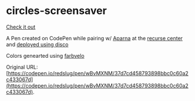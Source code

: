 # circles-screensaver

[Check it out](https://circles-screensaver.rcdis.co/)

A Pen created on CodePen while pairing w/ [Aparna](https://github.com/cranberrymuffin) at the [recurse center](https://www.recurse.com/) and [deployed using disco](https://docs.letsdisco.dev/deployment-guides/static-site)

Colors genearted using [farbvelo](https://farbvelo.elastiq.ch/)

Original URL: [https://codepen.io/redslug/pen/wBvMXNM/37d7cd458793898bbc0c60a2c433067d](https://codepen.io/redslug/pen/wBvMXNM/37d7cd458793898bbc0c60a2c433067d).
